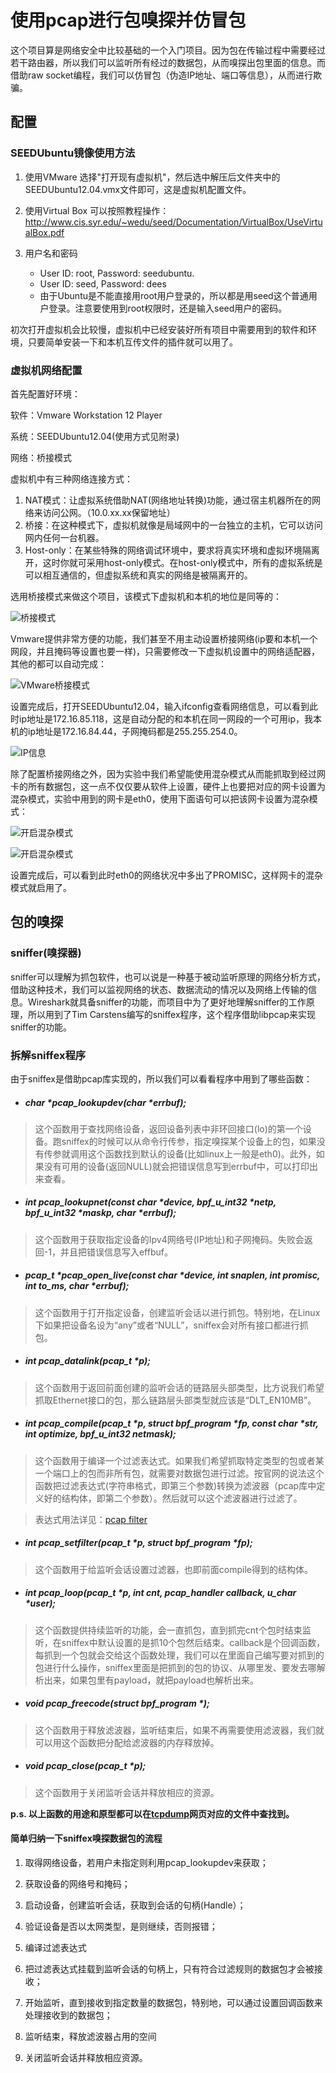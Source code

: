 # 使用pcap进行包嗅探并仿冒包

这个项目算是网络安全中比较基础的一个入门项目。因为包在传输过程中需要经过若干路由器，所以我们可以监听所有经过的数据包，从而嗅探出包里面的信息。而借助raw socket编程，我们可以仿冒包（伪造IP地址、端口等信息），从而进行欺骗。

## 配置

### SEEDUbuntu镜像使用方法

1. 使用VMware
选择"打开现有虚拟机"，然后选中解压后文件夹中的SEEDUbuntu12.04.vmx文件即可，这是虚拟机配置文件。

2. 使用Virtual Box
可以按照教程操作：http://www.cis.syr.edu/~wedu/seed/Documentation/VirtualBox/UseVirtualBox.pdf

3. 用户名和密码
    - User ID: root, Password: seedubuntu.
    - User ID: seed, Password: dees
    - 由于Ubuntu是不能直接用root用户登录的，所以都是用seed这个普通用户登录。注意要使用到root权限时，还是输入seed用户的密码。

初次打开虚拟机会比较慢，虚拟机中已经安装好所有项目中需要用到的软件和环境，只要简单安装一下和本机互传文件的插件就可以用了。

### 虚拟机网络配置

首先配置好环境：

软件：Vmware Workstation 12 Player

系统：SEEDUbuntu12.04(使用方式见附录)

网络：桥接模式

虚拟机中有三种网络连接方式：

1. NAT模式：让虚拟系统借助NAT(网络地址转换)功能，通过宿主机器所在的网络来访问公网。（10.0.xx.xx保留地址）
2. 桥接：在这种模式下，虚拟机就像是局域网中的一台独立的主机，它可以访问网内任何一台机器。
3. Host-only：在某些特殊的网络调试环境中，要求将真实环境和虚拟环境隔离开，这时你就可采用host-only模式。在host-only模式中，所有的虚拟系统是可以相互通信的，但虚拟系统和真实的网络是被隔离开的。

选用桥接模式来做这个项目，该模式下虚拟机和本机的地位是同等的：

![桥接模式](https://raw.githubusercontent.com/familyld/Packet-Sniffing-and-Spoofing-with-pcap/master/graph/image2.jpeg)

Vmware提供非常方便的功能，我们甚至不用主动设置桥接网络(ip要和本机一个网段，并且掩码等设置也要一样)，只需要修改一下虚拟机设置中的网络适配器，其他的都可以自动完成：

![VMware桥接模式](https://raw.githubusercontent.com/familyld/Packet-Sniffing-and-Spoofing-with-pcap/master/graph/image3.png)

设置完成后，打开SEEDUbuntu12.04，输入ifconfig查看网络信息，可以看到此时ip地址是172.16.85.118，这是自动分配的和本机在同一网段的一个可用ip，我本机的ip地址是172.16.84.44，子网掩码都是255.255.254.0。

![IP信息](https://raw.githubusercontent.com/familyld/Packet-Sniffing-and-Spoofing-with-pcap/master/graph/image4.png)

除了配置桥接网络之外，因为实验中我们希望能使用混杂模式从而能抓取到经过网卡的所有数据包，这一点不仅仅要从软件上设置，硬件上也要把对应的网卡设置为混杂模式，实验中用到的网卡是eth0，使用下面语句可以把该网卡设置为混杂模式：

![开启混杂模式](https://raw.githubusercontent.com/familyld/Packet-Sniffing-and-Spoofing-with-pcap/master/graph/image5.png)

![开启混杂模式](https://raw.githubusercontent.com/familyld/Packet-Sniffing-and-Spoofing-with-pcap/master/graph/image6.png)

设置完成后，可以看到此时eth0的网络状况中多出了PROMISC，这样网卡的混杂模式就启用了。

## 包的嗅探

### sniffer(嗅探器)

sniffer可以理解为抓包软件，也可以说是一种基于被动监听原理的网络分析方式，借助这种技术，我们可以监视网络的状态、数据流动的情况以及网络上传输的信息。Wireshark就具备sniffer的功能，而项目中为了更好地理解sniffer的工作原理，所以用到了Tim Carstens编写的sniffex程序，这个程序借助libpcap来实现sniffer的功能。

### 拆解sniffex程序

由于sniffex是借助pcap库实现的，所以我们可以看看程序中用到了哪些函数：

- ##### char \*pcap_lookupdev(char \*errbuf);

> 这个函数用于查找网络设备，返回设备列表中非环回接口(lo)的第一个设备。跑sniffex的时候可以从命令行传参，指定嗅探某个设备上的包，如果没有传参就调用这个函数找到默认的设备(比如linux上一般是eth0)。此外，如果没有可用的设备(返回NULL)就会把错误信息写到errbuf中，可以打印出来查看。


- ##### int pcap_lookupnet(const char \*device, bpf_u_int32 \*netp, bpf_u_int32 \*maskp, char \*errbuf);

> 这个函数用于获取指定设备的Ipv4网络号(IP地址)和子网掩码。失败会返回-1，并且把错误信息写入effbuf。


- ##### pcap_t \*pcap_open_live(const char \*device, int snaplen, int promisc, int to_ms, char \*errbuf);

> 这个函数用于打开指定设备，创建监听会话以进行抓包。特别地，在Linux下如果把设备名设为“any”或者“NULL”，sniffex会对所有接口都进行抓包。


- ##### int pcap_datalink(pcap_t \*p);

> 这个函数用于返回前面创建的监听会话的链路层头部类型，比方说我们希望抓取Ethernet接口的包，那么链路层头部类型就应该是“DLT_EN10MB”。


- ##### int pcap_compile(pcap_t \*p, struct bpf_program \*fp, const char *str, int optimize, bpf_u_int32 netmask);

> 这个函数用于编译一个过滤表达式。如果我们希望抓取特定类型的包或者某一个端口上的包而非所有包，就需要对数据包进行过滤。按官网的说法这个函数把过滤表达式(字符串格式，即第三个参数)转换为滤波器（pcap库中定义好的结构体，即第二个参数）。然后就可以这个滤波器进行过滤了。

> 表达式用法详见：[pcap filter](http://www.tcpdump.org/manpages/pcap-filter.7.html)



- ##### int pcap_setfilter(pcap_t \*p, struct bpf_program \*fp);

> 这个函数用于给监听会话设置过滤器，也即前面compile得到的结构体。


- ##### int pcap_loop(pcap_t \*p, int cnt, pcap_handler callback, u_char \*user);

> 这个函数提供持续监听的功能，会一直抓包，直到抓完cnt个包时结束监听，在sniffex中默认设置的是抓10个包然后结束。callback是个回调函数，每抓到一个包就会交给这个函数处理，我们可以在里面自己编写要对抓到的包进行什么操作，sniffex里面是把抓到的包的协议、从哪里发、要发去哪解析出来，如果包里有payload，就把payload也解析出来。


- ##### void pcap_freecode(struct bpf_program \*);

> 这个函数用于释放滤波器，监听结束后，如果不再需要使用滤波器，我们就可以用这个函数把分配给滤波器的内存释放掉。


- ##### void pcap_close(pcap_t \*p);

> 这个函数用于关闭监听会话并释放相应的资源。

**p.s. 以上函数的用途和原型都可以在[tcpdump](http://www.tcpdump.org/manpages/)网页对应的文件中查找到。**

#### 简单归纳一下sniffex嗅探数据包的流程

1. 取得网络设备，若用户未指定则利用pcap_lookupdev来获取；

2. 获取设备的网络号和掩码；

3. 启动设备，创建监听会话，获取到会话的句柄(Handle）；

4. 验证设备是否以太网类型，是则继续，否则报错；

5. 编译过滤表达式

6. 把过滤表达式挂载到监听会话的句柄上，只有符合过滤规则的数据包才会被接收；

7. 开始监听，直到接收到指定数量的数据包，特别地，可以通过设置回调函数来处理接收到的数据包；

8. 监听结束，释放滤波器占用的空间

9. 关闭监听会话并释放相应资源。
